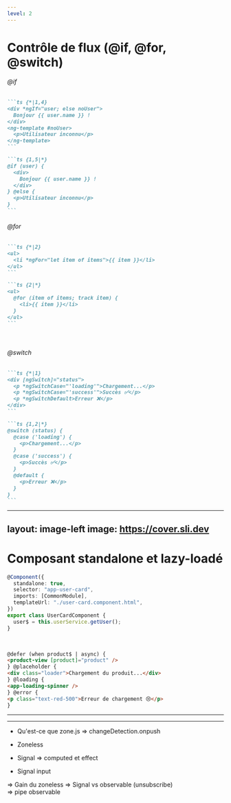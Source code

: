 ```yaml
---
level: 2
---
```


# Contrôle de flux (@if, @for, @switch)

<div grid="~ cols-2 gap-4">
<div>

###### @if

````md magic-move {lines: true}
```ts {*|1,4}
<div *ngIf="user; else noUser">
  Bonjour {{ user.name }} !
</div>
<ng-template #noUser>
  <p>Utilisateur inconnu</p>
</ng-template>
```

```ts {1,5|*}
@if (user) {
  <div>
    Bonjour {{ user.name }} !
  </div>
} @else {
  <p>Utilisateur inconnu</p>
}
```
````

</div>

<div>

###### @for

````md magic-move {lines: true}
```ts {*|2}
<ul>
  <li *ngFor="let item of items">{{ item }}</li>
</ul>
```

```ts {2|*}
<ul>
  @for (item of items; track item) {
    <li>{{ item }}</li>
  }
</ul>
```
````

</div>
</div>

<br>

###### @switch

````md magic-move {lines: true}
```ts {*|1}
<div [ngSwitch]="status">
  <p *ngSwitchCase="'loading'">Chargement...</p>
  <p *ngSwitchCase="'success'">Succès ✅</p>
  <p *ngSwitchDefault>Erreur ❌</p>
</div>
```

```ts {1,2|*}
@switch (status) {
  @case ('loading') {
    <p>Chargement...</p>
  }
  @case ('success') {
    <p>Succès ✅</p>
  }
  @default {
    <p>Erreur ❌</p>
  }
}
```
````

<!-- Le mot-clé **track** dans la directive @for (introduite dans Angular 17) sert à optimiser le rendu de la boucle en identifiant de manière unique chaque élément. C’est équivalent à trackBy dans *ngFor.

Une gestion plus fine du DOM
Une meilleure compatibilité avec Zone-less
Moins de recalculs DOM grâce à track
=> En gros : plus de perfs, surtout sur de grandes listes dynamiques.

Détection de type améliorée
Grâce à la syntaxe structurée, Angular peut :
Mieux détecter les erreurs de type
Offrir plus d’auto-complétion dans les IDE
 -->

---
layout: image-left
image: https://cover.sli.dev
---

# Composant standalone et lazy-loadé

```ts {2|*}
@Component({
  standalone: true,
  selector: "app-user-card",
  imports: [CommonModule],
  templateUrl: "./user-card.component.html",
})
export class UserCardComponent {
  user$ = this.userService.getUser();
}
```

<br>

```html {1,3,5,7|*}
@defer (when product$ | async) {
<product-view [product]="product" />
} @placeholder {
<div class="loader">Chargement du produit...</div>
} @loading {
<app-loading-spinner />
} @error {
<p class="text-red-500">Erreur de chargement 😢</p>
}
```

---
---

- Qu'est-ce que zone.js
  => changeDetection.onpush

- Zoneless
- Signal
  => computed et effect
- Signal input

=> Gain du zoneless
=> Signal vs observable (unsubscribe)  
=> pipe observable

